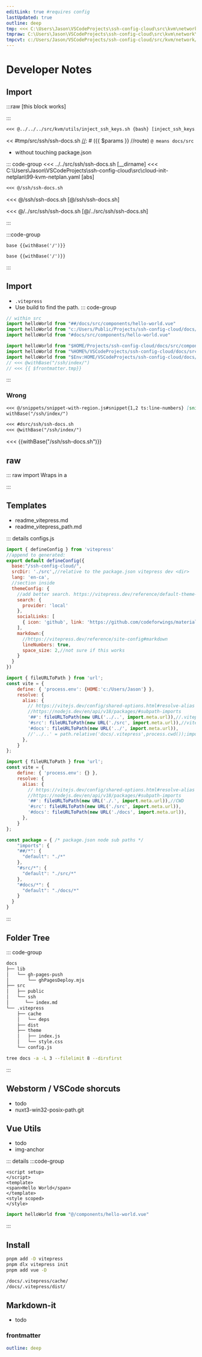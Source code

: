 ```yaml
---
editLink: true #requires config
lastUpdated: true
outline: deep
tmp: <<< C:\Users\Jason\VSCodeProjects\ssh-config-cloud\src\kvm\network\dhcp-cleanup.sh
tmpraw: C:\Users\Jason\VSCodeProjects\ssh-config-cloud\src\kvm\network\dhcp-cleanup.sh
tmpcvt: c:/Users/Jason/VSCodeProjects/ssh-config-cloud/src/kvm/network/dhcp-cleanup.sh
---
```

<script setup>
import {withBase} from 'vitepress'

import helloWorld from "#dsrc/components/hello-world.vue"
// import helloWorld from "%HOME%/VSCodeProjects/ssh-config-cloud/docs/src/components/hello-world.vue"
console.log(process.env.HOME);
// import helloWorld from "process.env.HOME/VSCodeProjects/ssh-config-cloud/docs/src/components/hello-world.vue"

</script>

<!--
```js-vue
process.env.VITE_HOME
process.env.VITEPRESS_HOME
```
process.env.VITE_HOME
process.env.VITEPRESS_HOME
-->
# Developer Notes
<helloWorld />

## Import

[//]: # ({{ $frontmatter.tmp}})

[//]: # (<<< {{ $frontmatter.tmp}})

[//]: # (<<< @/../src/ssh/ssh-docs.sh)
:::raw [this block works]

[//]: # (<<< {{$frontmatter.tmpcvt}})
[//]: # (<<< $frontmatter.tmpcvt)
:::

<!--::: tip
You can also prefix the markdown path with @, it will act as the source root. By default, it's the VitePress project root, unless srcDir is configured.
for src/docs/.vitepress:
:::-->

```txt [@../..]
<<< @../../../src/kvm/utils/inject_ssh_keys.sh {bash} [inject_ssh_keys.sh]
```

[//]: # (<<< @/../src/ssh/ssh-docs.sh)
<< #tmp/src/ssh/ssh-docs.sh
[//]: # ({{ $params }} //route)
`@ means docs/src`

* without touching package.json

[//]: # (todo add ui / update their docs)
::: code-group
<<< ../../src/ssh/ssh-docs.sh [__dirname]
<<< C:\Users\Jason\VSCodeProjects\ssh-config-cloud\src\cloud-init-netplan\99-kvm-netplan.yaml [abs]
```txt [ssh-docs ]
<<< @/ssh/ssh-docs.sh
```
<<< @/ssh/ssh-docs.sh [@/ssh/ssh-docs.sh]

<<< @/../src/ssh/ssh-docs.sh [@/../src/ssh/ssh-docs.sh]

:::

:::code-group
```js-vue [js-vue]
base {{withBase('/')}}
```
```vue [v-pre]
base {{withBase('/')}}
```

[//]: # (* [Anchor Doesnt work]&#40;withBase&#40;'/ssh/ssh-docs.sh'&#41;&#41;)

:::

## Import
* `.vitepress`
* Use build to find the path. 
::: code-group
```js [right]
// within src
import helloWorld from "##/docs/src/components/hello-world.vue"
import helloWorld from "c:/Users/Public/Projects/ssh-config-cloud/docs/src/components/hello-world.vue"
import helloWorld from "#docs/src/components/hello-world.vue"
```
```js [wrong]
import helloWorld from "$HOME/Projects/ssh-config-cloud/docs/src/components/hello-world.vue"
import helloWorld from "%HOME%/VSCodeProjects/ssh-config-cloud/docs/src/components/hello-world.vue"
import helloWorld from "$Env:HOME/VSCodeProjects/ssh-config-cloud/docs/src/components/hello-world.vue"
// <<< @withBase("/ssh/index/")
// <<< {{ $frontmatter.tmp}}

```

:::

### Wrong
```md
<<< @/snippets/snippet-with-region.js#snippet{1,2 ts:line-numbers} [snippet with region]
withBase("/ssh/index/")

<<< #dsrc/ssh/ssh-docs.sh
<<< @withBase("/ssh/index/")
```
<<< {{withBase("/ssh/ssh-docs.sh")}}




## raw

::: raw
import
Wraps in a <div class="vp-raw"/>
:::

## Templates
* readme_vitepress.md
* readme_vitepress_path.md

::: details configs.js
```js
import { defineConfig } from 'vitepress'
//append to generated:
export default defineConfig({
  base:"/ssh-config-cloud/",
  srcDir: './src',//relative to the package.json vitepress dev <dir>
  lang: 'en-ca',
  //section inside
  themeConfig: {
    //add better search. https://vitepress.dev/reference/default-theme-search#local-search
    search: {
      provider: 'local'
    },
    socialLinks: [
      { icon: 'github', link: 'https://github.com/codeforwings/material-design-3-import-export-ext' }
    ],
    markdown:{
      //https://vitepress.dev/reference/site-config#markdown
      lineNumbers: true,
      space_size: 2,//not sure if this works
    }
  }
})
```
```js [docs/.vitepress/config.js]
import { fileURLToPath } from 'url';
const vite = {
    define: { 'process.env': {HOME:'c:/Users/Jason'} },
    resolve: {
      alias: {
        // https://vitejs.dev/config/shared-options.html#resolve-alias
        //https://nodejs.dev/en/api/v18/packages/#subpath-imports
        '##': fileURLToPath(new URL('../..', import.meta.url)),//.vitepress
        '#src': fileURLToPath(new URL('./src', import.meta.url)),//vitesrc... not needed?
        '#docs': fileURLToPath(new URL('../', import.meta.url)),
        //'../..' = path.relative('docs/.vitepress',process.cwd());import {relative} from "node:path/posix";
      },
    }
};
```
```js [vite.config.mjs]
import { fileURLToPath } from 'url';
const vite = {
    define: { 'process.env': {} },
    resolve: {
      alias: {
        // https://vitejs.dev/config/shared-options.html#resolve-alias
        //https://nodejs.dev/en/api/v18/packages/#subpath-imports
        '##': fileURLToPath(new URL('./.', import.meta.url)),//CWD
        '#src': fileURLToPath(new URL('./src', import.meta.url)),
        '#docs': fileURLToPath(new URL('./docs', import.meta.url)),
      },
    }
};
```
```js
const package = { /* package.json node sub paths */
    "imports": {
    "##/*": {
      "default": "./*"
    },
    "#src/*": {
      "default": "./src/*"
    },
    "#docs/*": {
      "default": "./docs/*"
    }
  }
}
```
:::
## Folder Tree

::: code-group
```txt [folder-tree]
docs
├── lib
│   └── gh-pages-push
│       └── ghPagesDeploy.mjs
├── src
│   ├── public
│   └── ssh
│      └── index.md
└── .vitepress
    ├── cache
    │   └── deps
    ├── dist
    ├── theme
    │   ├── index.js
    │   └── style.css
    └── config.js
```
```bash
tree docs -a -L 3 --filelimit 8 --dirsfirst
```
:::

[//]: # (* need glob)
[//]: # (add to gist)

## Webstorm / VSCode shorcuts
* todo
* nuxt3-win32-posix-path.git

## Vue Utils
* todo
* img-anchor

::: details
:::code-group
```vue
<script setup>
</script>
<template>
<span>Hello World</span>
</template>
<style scoped>
</style>
```
```js
import helloWorld from "@/components/hello-world.vue"
```

:::


## Install
```bash
pnpm add -D vitepress
pnpm dlx vitepress init
pnpm add vue -D
```
```txt [.gitignore]
/docs/.vitepress/cache/
/docs/.vitepress/dist/
```

## Markdown-it
* todo
### frontmatter
```yaml
outline: deep
```